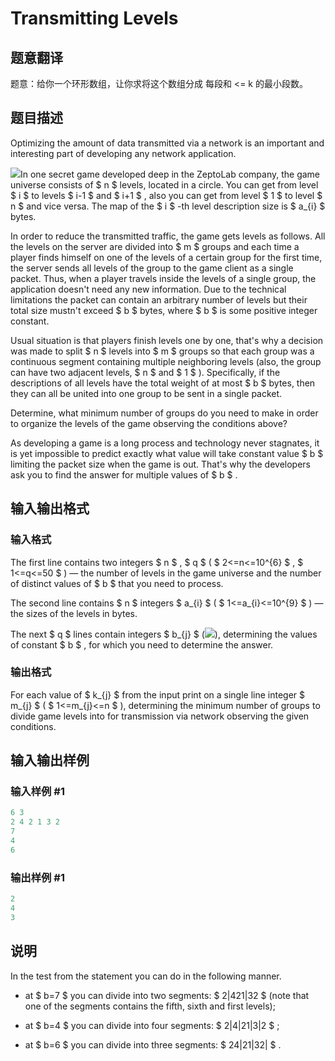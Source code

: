 # Transmitting Levels

## 题意翻译

题意：给你一个环形数组，让你求将这个数组分成 每段和 <= k 的最小段数。

## 题目描述

Optimizing the amount of data transmitted via a network is an important and interesting part of developing any network application.

![](https://cdn.luogu.com.cn/upload/vjudge_pic/CF526E/a78fce818bfb1b716eb4c13dcdfd873c3aac4f4e.png)In one secret game developed deep in the ZeptoLab company, the game universe consists of $ n $ levels, located in a circle. You can get from level $ i $ to levels $ i-1 $ and $ i+1 $ , also you can get from level $ 1 $ to level $ n $ and vice versa. The map of the $ i $ -th level description size is $ a_{i} $ bytes.

In order to reduce the transmitted traffic, the game gets levels as follows. All the levels on the server are divided into $ m $ groups and each time a player finds himself on one of the levels of a certain group for the first time, the server sends all levels of the group to the game client as a single packet. Thus, when a player travels inside the levels of a single group, the application doesn't need any new information. Due to the technical limitations the packet can contain an arbitrary number of levels but their total size mustn't exceed $ b $ bytes, where $ b $ is some positive integer constant.

Usual situation is that players finish levels one by one, that's why a decision was made to split $ n $ levels into $ m $ groups so that each group was a continuous segment containing multiple neighboring levels (also, the group can have two adjacent levels, $ n $ and $ 1 $ ). Specifically, if the descriptions of all levels have the total weight of at most $ b $ bytes, then they can all be united into one group to be sent in a single packet.

Determine, what minimum number of groups do you need to make in order to organize the levels of the game observing the conditions above?

As developing a game is a long process and technology never stagnates, it is yet impossible to predict exactly what value will take constant value $ b $ limiting the packet size when the game is out. That's why the developers ask you to find the answer for multiple values of $ b $ .

## 输入输出格式

### 输入格式

The first line contains two integers $ n $ , $ q $ ( $ 2<=n<=10^{6} $ , $ 1<=q<=50 $ ) — the number of levels in the game universe and the number of distinct values of $ b $ that you need to process.

The second line contains $ n $ integers $ a_{i} $ ( $ 1<=a_{i}<=10^{9} $ ) — the sizes of the levels in bytes.

The next $ q $ lines contain integers $ b_{j} $ (![](https://cdn.luogu.com.cn/upload/vjudge_pic/CF526E/34c586a241ddd21160ec70554bfe77fed04061b1.png)), determining the values of constant $ b $ , for which you need to determine the answer.

### 输出格式

For each value of $ k_{j} $ from the input print on a single line integer $ m_{j} $ ( $ 1<=m_{j}<=n $ ), determining the minimum number of groups to divide game levels into for transmission via network observing the given conditions.

## 输入输出样例

### 输入样例 #1

```cpp
6 3
2 4 2 1 3 2
7
4
6

```
### 输出样例 #1

```cpp
2
4
3

```
## 说明

In the test from the statement you can do in the following manner.

- at $ b=7 $ you can divide into two segments: $ 2|421|32 $ (note that one of the segments contains the fifth, sixth and first levels);

- at $ b=4 $ you can divide into four segments: $ 2|4|21|3|2 $ ;

- at $ b=6 $ you can divide into three segments: $ 24|21|32| $ .

